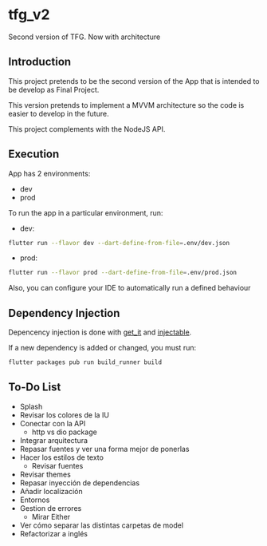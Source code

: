 # tfg_v2

Second version of TFG. Now with architecture

## Introduction

This project pretends to be the second version of the App that is intended to be develop as Final
Project.

This version pretends to implement a MVVM architecture so the code is easier to develop in the
future.

This project complements with the NodeJS API.

## Execution

App has 2 environments:

- dev
- prod

To run the app in a particular environment, run:

- dev:

```bash
flutter run --flavor dev --dart-define-from-file=.env/dev.json
```


- prod:

```bash
flutter run --flavor prod --dart-define-from-file=.env/prod.json
```

Also, you can configure your IDE to automatically run a defined behaviour

## Dependency Injection

Depencency injection is done with [get_it](https://pub.dev/packages/get_it) and
[injectable](https://pub.dev/packages/injectable).

If a new dependency is added or changed, you must run:

```bash
flutter packages pub run build_runner build
```

## To-Do List

* Splash
* Revisar los colores de la IU
* Conectar con la API
    * http vs dio package
* Integrar arquitectura
* Repasar fuentes y ver una forma mejor de ponerlas
* Hacer los estilos de texto
    * Revisar fuentes
* Revisar themes
* Repasar inyección de dependencias
* Añadir localización
* Entornos
* Gestion de errores
    * Mirar Either
* Ver cómo separar las distintas carpetas de model
* Refactorizar a inglés